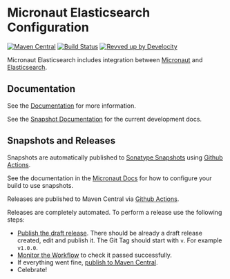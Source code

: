 # Micronaut Elasticsearch Configuration

[![Maven Central](https://img.shields.io/maven-central/v/io.micronaut.elasticsearch/micronaut-elasticsearch.svg?label=Maven%20Central)](https://search.maven.org/search?q=g:%22io.micronaut.elasticsearch%22%20AND%20a:%22micronaut-elasticsearch%22)
[![Build Status](https://github.com/micronaut-projects/micronaut-elasticsearch/workflows/Java%20CI/badge.svg)](https://github.com/micronaut-projects/micronaut-elasticsearch/actions)
[![Revved up by Develocity](https://img.shields.io/badge/Revved%20up%20by-Develocity-06A0CE?logo=Gradle&labelColor=02303A)](https://ge.micronaut.io/scans)

Micronaut Elasticsearch includes integration between [Micronaut](https://micronaut.io/) and [Elasticsearch](https://www.elastic.co/).

## Documentation

See the [Documentation](https://micronaut-projects.github.io/micronaut-elasticsearch/latest/guide/) for more information.

See the [Snapshot Documentation](https://micronaut-projects.github.io/micronaut-elasticsearch/snapshot/guide/) for the current development docs.

## Snapshots and Releases

Snapshots are automatically published to [Sonatype Snapshots](https://s01.oss.sonatype.org/content/repositories/snapshots/io/micronaut/) using [Github Actions](https://github.com/micronaut-projects/micronaut-elasticsearch/actions).

See the documentation in the [Micronaut Docs](https://docs.micronaut.io/latest/guide/index.html#usingsnapshots) for how to configure your build to use snapshots.

Releases are published to Maven Central via [Github Actions](https://github.com/micronaut-projects/micronaut-elasticsearch/actions).

Releases are completely automated. To perform a release use the following steps:

* [Publish the draft release](https://github.com/micronaut-projects/micronaut-elasticsearch/releases). There should be already a draft release created, edit and publish it. The Git Tag should start with `v`. For example `v1.0.0`.
* [Monitor the Workflow](https://github.com/micronaut-projects/micronaut-elasticsearch/actions?query=workflow%3ARelease) to check it passed successfully.
* If everything went fine, [publish to Maven Central](https://github.com/micronaut-projects/micronaut-elasticsearch/actions?query=workflow%3A"Maven+Central+Sync").
* Celebrate!